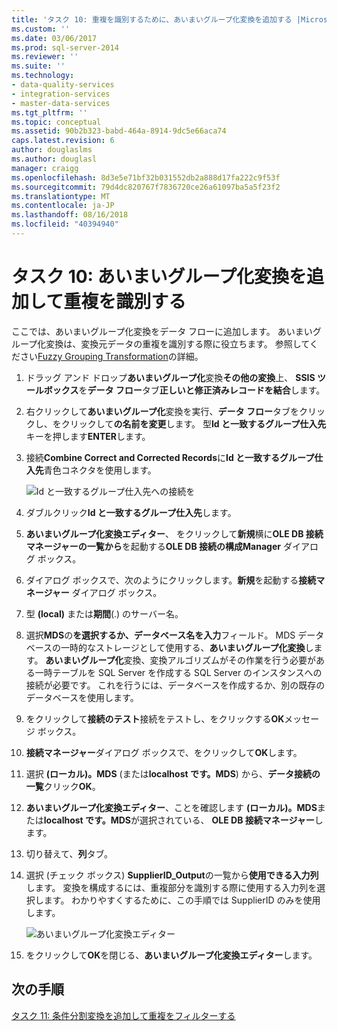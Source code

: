 ```yaml
---
title: 'タスク 10: 重複を識別するために、あいまいグループ化変換を追加する |Microsoft Docs'
ms.custom: ''
ms.date: 03/06/2017
ms.prod: sql-server-2014
ms.reviewer: ''
ms.suite: ''
ms.technology:
- data-quality-services
- integration-services
- master-data-services
ms.tgt_pltfrm: ''
ms.topic: conceptual
ms.assetid: 90b2b323-babd-464a-8914-9dc5e66aca74
caps.latest.revision: 6
author: douglaslms
ms.author: douglasl
manager: craigg
ms.openlocfilehash: 8d3e5e71bf32b031552db2a888d17fa222c9f53f
ms.sourcegitcommit: 79d4dc820767f7836720ce26a61097ba5a5f23f2
ms.translationtype: MT
ms.contentlocale: ja-JP
ms.lasthandoff: 08/16/2018
ms.locfileid: "40394940"
---
```

# <a name="task-10-adding-fuzzy-group-transform-to-identify-duplicates"></a>タスク 10: あいまいグループ化変換を追加して重複を識別する
  ここでは、あいまいグループ化変換をデータ フローに追加します。 あいまいグループ化変換は、変換元データの重複を識別する際に役立ちます。 参照してください[Fuzzy Grouping Transformation](../integration-services/data-flow/transformations/fuzzy-grouping-transformation.md)の詳細。  
  
1.  ドラッグ アンド ドロップ**あいまいグループ化**変換**その他の変換**上、 **SSIS ツールボックス**を**データ フロー**タブ**正しいと修正済みレコードを結合**します。  
  
2.  右クリックして**あいまいグループ化**変換を実行、**データ フロー**タブをクリックし、をクリックして**の名前を変更**します。 型**Id と一致するグループ仕入先**キーを押します**ENTER**します。  
  
3.  接続**Combine Correct and Corrected Records**に**Id と一致するグループ仕入先**青色コネクタを使用します。  
  
     ![Id と一致するグループ仕入先への接続を](../../2014/tutorials/media/et-addingfgttoidentifyduplicates-01.jpg "Id と一致するグループ仕入先への接続")  
  
4.  ダブルクリック**Id と一致するグループ仕入先**します。  
  
5.  **あいまいグループ化変換エディター**、 をクリックして**新規**横に**OLE DB 接続マネージャーの一覧から**を起動する**OLE DB 接続の構成Manager**  ダイアログ ボックス。  
  
6.  ダイアログ ボックスで、次のようにクリックします。**新規**を起動する**接続マネージャー**  ダイアログ ボックス。  
  
7.  型 **(local)** または**期間**(.) のサーバー名。  
  
8.  選択**MDS**の**を選択するか、データベース名を入力**フィールド。 MDS データベースの一時的なストレージとして使用する、**あいまいグループ化変換**します。 **あいまいグループ化**変換、変換アルゴリズムがその作業を行う必要がある一時テーブルを SQL Server を作成する SQL Server のインスタンスへの接続が必要です。 これを行うには、データベースを作成するか、別の既存のデータベースを使用します。  
  
9. をクリックして**接続のテスト**接続をテストし、をクリックする**OK**メッセージ ボックス。  
  
10. **接続マネージャー**ダイアログ ボックスで、をクリックして**OK**します。  
  
11. 選択 **(ローカル)。MDS** (または**localhost です。MDS**) から、**データ接続の一覧**クリック**OK**。  
  
12. **あいまいグループ化変換エディター**、ことを確認します **(ローカル)。MDS**または**localhost です。MDS**が選択されている、 **OLE DB 接続マネージャー**します。  
  
13. 切り替えて、**列**タブ。  
  
14. 選択 (チェック ボックス) **SupplierID_Output**の一覧から**使用できる入力列**します。 変換を構成するには、重複部分を識別する際に使用する入力列を選択します。 わかりやすくするために、この手順では SupplierID のみを使用します。  
  
     ![あいまいグループ化変換エディター](../../2014/tutorials/media/et-addingfgttoidentifyduplicates-02.jpg "あいまいグループ化変換エディター")  
  
15. をクリックして**OK**を閉じる、**あいまいグループ化変換エディター**します。  
  
## <a name="next-step"></a>次の手順  
 [タスク 11: 条件分割変換を追加して重複をフィルターする](../../2014/tutorials/task-11-adding-conditional-split-transform-to-filter-duplicates.md)  
  
  
